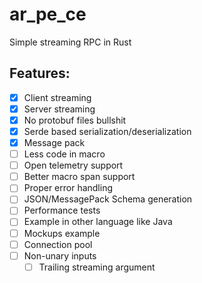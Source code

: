 # ar_pe_ce
Simple streaming RPC in Rust


## Features:

* [x] Client streaming
* [x] Server streaming
* [x] No protobuf files bullshit
* [x] Serde based serialization/deserialization
* [x] Message pack
* [ ] Less code in macro
* [ ] Open telemetry support
* [ ] Better macro span support
* [ ] Proper error handling
* [ ] JSON/MessagePack Schema generation
* [ ] Performance tests
* [ ] Example in other language like Java
* [ ] Mockups example
* [ ] Connection pool
* [ ] Non-unary inputs
  * [ ] Trailing streaming argument

